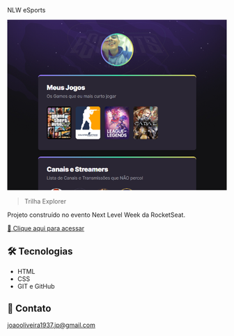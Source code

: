NLW eSports

![preview](./.github/preview.png)

 > Trilha Explorer

Projeto construído no evento Next Level Week da RocketSeat.

[🔗 Clique aqui para acessar](https://jotape41.github.io/NLW-eSports-Explorer/)


## 🛠️ Tecnologias 

- HTML
- CSS
- GIT e GitHub

## 📧 Contato
joaooliveira1937.jp@gmail.com
